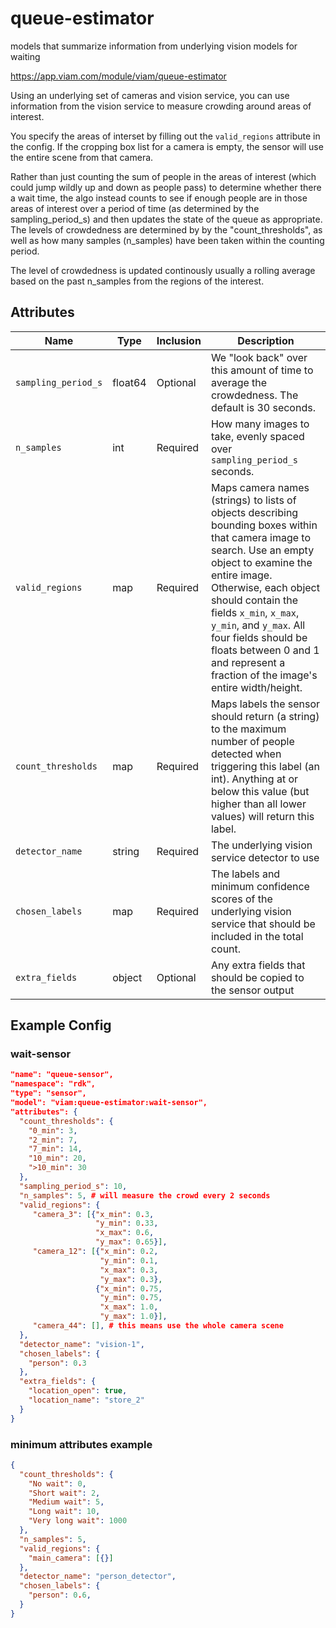 # queue-estimator
models that summarize information from underlying vision models for waiting

https://app.viam.com/module/viam/queue-estimator

Using an underlying set of cameras and vision service, you can use information from the vision service to measure crowding around areas of interest.

You specify the areas of interset by filling out the `valid_regions` attribute in the config. If the cropping box list for a camera is empty, the sensor will use the entire scene from that camera.

Rather than just counting the sum of people in the areas of interest (which could jump wildly up and down as people pass) to determine whether there a wait time, the algo instead counts to see if enough people are in those areas of interest over a period of time (as determined by the sampling_period_s) and then updates the state of the queue as appropriate. The levels of crowdedness are determined by by the "count_thresholds", as well as how many samples (n_samples) have been taken within the counting period.

The level of crowdedness is updated continously usually a rolling average based on the past n_samples from the regions of the interest.

## Attributes

| Name | Type | Inclusion | Description |
| ---- | ---- | --------- | ----------- |
| `sampling_period_s` | float64 | Optional | We "look back" over this amount of time to average the crowdedness. The default is 30 seconds. |
| `n_samples` | int | Required | How many images to take, evenly spaced over `sampling_period_s` seconds. |
| `valid_regions` | map | Required | Maps camera names (strings) to lists of objects describing bounding boxes within that camera image to search. Use an empty object to examine the entire image.  Otherwise, each object should contain the fields `x_min`, `x_max`, `y_min`, and `y_max`. All four fields should be floats between 0 and 1 and represent a fraction of the image's entire width/height. |
| `count_thresholds` | map | Required | Maps labels the sensor should return (a string) to the maximum number of people detected when triggering this label (an int). Anything at or below this value (but higher than all lower values) will return this label. |
| `detector_name` | string | Required | The underlying vision service detector to use |
| `chosen_labels` | map | Required | The labels and minimum confidence scores of the underlying vision service that should be included in the total count. |
| `extra_fields` | object | Optional | Any extra fields that should be copied to the sensor output |

## Example Config

### wait-sensor
```json
"name": "queue-sensor",
"namespace": "rdk",
"type": "sensor",
"model": "viam:queue-estimator:wait-sensor",
"attributes": {
  "count_thresholds": {
    "0_min": 3,
    "2_min": 7,
    "7_min": 14,
    "10_min": 20,
    ">10_min": 30
  },
  "sampling_period_s": 10,
  "n_samples": 5, # will measure the crowd every 2 seconds
  "valid_regions": {
     "camera_3": [{"x_min": 0.3,
                   "y_min": 0.33,
                   "x_max": 0.6,
                   "y_max": 0.65}],
     "camera_12": [{"x_min": 0.2,
                    "y_min": 0.1,
                    "x_max": 0.3,
                    "y_max": 0.3},
                   {"x_min": 0.75,
                    "y_min": 0.75,
                    "x_max": 1.0,
                    "y_max": 1.0}],
     "camera_44": [], # this means use the whole camera scene
  },
  "detector_name": "vision-1",
  "chosen_labels": {
    "person": 0.3
  },
  "extra_fields": {
    "location_open": true,
    "location_name": "store_2"
  }
}
```

### minimum attributes example
```json
{
  "count_thresholds": {
    "No wait": 0,
    "Short wait": 2,
    "Medium wait": 5,
    "Long wait": 10,
    "Very long wait": 1000
  },
  "n_samples": 5,
  "valid_regions": {
    "main_camera": [{}]
  },
  "detector_name": "person_detector",
  "chosen_labels": {
    "person": 0.6,
  }
}
```
